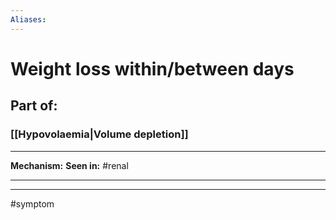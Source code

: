 ```yaml
---
Aliases:
---
```

# Weight loss within/between days
## Part of:
### [[Hypovolaemia|Volume depletion]]

---
**Mechanism:**
**Seen in:** #renal 

---


---
#symptom 